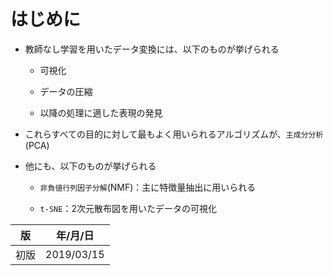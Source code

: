 
はじめに
=======

* 教師なし学習を用いたデータ変換には、以下のものが挙げられる

    * 可視化
    
    * データの圧縮
    
    * 以降の処理に適した表現の発見

* これらすべての目的に対して最もよく用いられるアルゴリズムが、`主成分分析`(PCA)

* 他にも、以下のものが挙げられる
    
    * `非負値行列因子分解`(NMF)：主に特徴量抽出に用いられる
    
    * `t-SNE`：2次元散布図を用いたデータの可視化
    
|  版  |    年/月/日    |
|-----|------------------|
|初版|2019/03/15|
